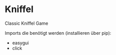 # Kniffel
 Classic Kniffel Game

Imports die benötigt werden (installieren über pip):

- easygui
- click 